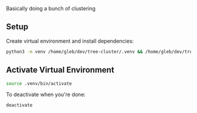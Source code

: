 Basically doing a bunch of clustering

## Setup

Create virtual environment and install dependencies:

```bash
python3 -m venv /home/gleb/dev/tree-cluster/.venv && /home/gleb/dev/tree-cluster/.venv/bin/python -m pip install --upgrade pip && /home/gleb/dev/tree-cluster/.venv/bin/python -m pip install ipykernel pydantic && /home/gleb/dev/tree-cluster/.venv/bin/python -m ipykernel install --user --name python312-tree-cluster --display-name "Python 3.12 (tree-cluster)"
```

## Activate Virtual Environment

```bash
source .venv/bin/activate
```

To deactivate when you're done:

```bash
deactivate
```